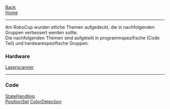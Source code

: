 [Back](DokuSolidus)  
[Home](home)  
***
Am RoboCup wurden etliche Themen aufgedeckt, die in nachfolgenden Gruppen verbessert werden sollte.  
Die nachfolgenden Themen sind aufgeteilt in programmspezifische (Code Teil) und hardwarespezifische Gruppen.

### Hardware
[Laserscanner](Laserverbesserung)
***

### Code
[StateHandling](Stateverbesserung)  
[PositionSet](PositionSetVerbesserung)
[ColorDetection](ColorDetectionVerbesserung)